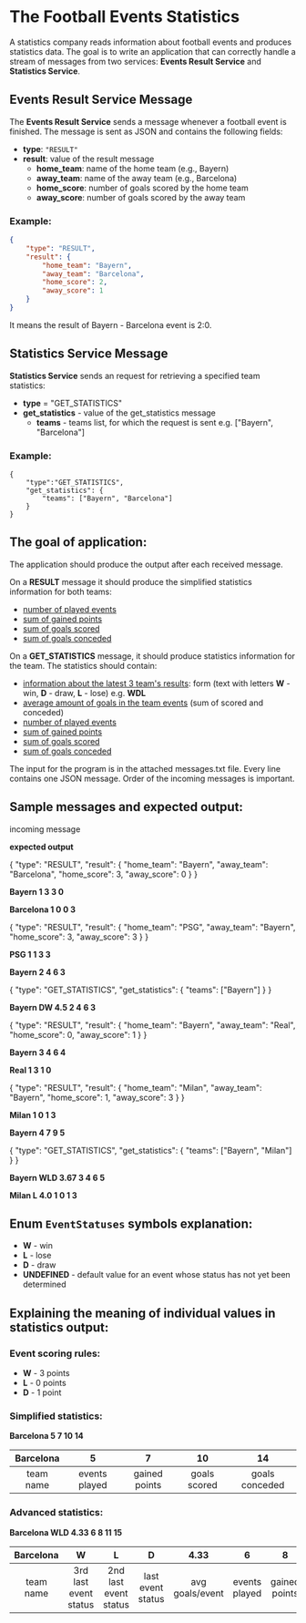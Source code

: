 # The Football Events Statistics

A statistics company reads information about football events and produces statistics data. 
The goal is to write an application that can correctly handle a stream of messages from two services: 
**Events Result Service** and **Statistics Service**.

## Events Result Service Message

The **Events Result Service** sends a message whenever a football event is finished. The message is sent as JSON and contains the following fields:

- **type**: `"RESULT"`
- **result**: value of the result message
	- **home_team**: name of the home team (e.g., Bayern)
	- **away_team**: name of the away team (e.g., Barcelona)
	- **home_score**: number of goals scored by the home team
	- **away_score**: number of goals scored by the away team

### Example:

```json
{
	"type": "RESULT",
	"result": {
		"home_team": "Bayern",
		"away_team": "Barcelona",
		"home_score": 2,
		"away_score": 1
	}
}
```


It means the result of Bayern - Barcelona event is 2:0.

## Statistics Service Message

**Statistics Service** sends an request for retrieving a specified team statistics:

- **type** = "GET_STATISTICS"
- **get_statistics** - value of the get_statistics message
	- **teams** - teams list, for which the request is sent e.g. ["Bayern", "Barcelona"]

### Example:

```
{
	"type":"GET_STATISTICS",
	"get_statistics": {
		"teams": ["Bayern", "Barcelona"]
	}
}
```

## The goal of application:
The application should produce the output after each received message. 

On a **RESULT** message it should produce the simplified statistics information for both teams: 
- <u>number of played events</u>
- <u>sum of gained points</u>
- <u>sum of goals scored</u>
- <u>sum of goals conceded</u>

On a **GET_STATISTICS** message, it should produce statistics information for the team.
The statistics should contain: 

- <u>information about the latest 3 team's results</u>: form (text
with letters **W** - win, **D** - draw, **L** - lose) e.g. **WDL**
- <u>average amount of goals in the team events</u>
(sum of scored and conceded)
- <u>number of played events</u>
- <u>sum of gained points</u>
- <u>sum of goals scored</u>
- <u>sum of goals conceded</u>

The input for the program is in the attached messages.txt file. Every line contains one
JSON message.
Order of the incoming messages is important.

## Sample messages and expected output:
incoming message

**expected output**

{ "type": "RESULT", "result": { "home_team": "Bayern", "away_team": "Barcelona",
"home_score": 3, "away_score": 0 } }

**Bayern 1 3 3 0**

**Barcelona 1 0 0 3**

{ "type": "RESULT", "result": { "home_team": "PSG", "away_team": "Bayern", "home_score": 3,
"away_score": 3 } }

**PSG 1 1 3 3**

**Bayern 2 4 6 3**

{ "type": "GET_STATISTICS", "get_statistics": { "teams": ["Bayern"] } }

**Bayern DW 4.5 2 4 6 3**

{ "type": "RESULT", "result": { "home_team": "Bayern", "away_team": "Real", "home_score": 0,
"away_score": 1 } }

**Bayern 3 4 6 4**

**Real 1 3 1 0**

{ "type": "RESULT", "result": { "home_team": "Milan", "away_team": "Bayern", "home_score": 1,
"away_score": 3 } }

**Milan 1 0 1 3**

**Bayern 4 7 9 5**

{ "type": "GET_STATISTICS", "get_statistics": { "teams": ["Bayern", "Milan"] } }

**Bayern WLD 3.67 3 4 6 5**

**Milan L 4.0 1 0 1 3**

## Enum `EventStatuses` symbols explanation:
- **W** - win
- **L** - lose
- **D** - draw
- **UNDEFINED** - default value for an event whose status has not yet been determined
## Explaining the meaning of individual values in statistics output:

### Event scoring rules:

- **W** - 3 points
- **L** - 0 points
- **D** - 1 point 

### Simplified statistics:

**Barcelona 5 7 10 14**

| Barcelona |       5       |       7       |      10      |       14       |
|:---------:|:-------------:|:-------------:|:------------:|:--------------:|
| team name | events played | gained points | goals scored | goals conceded |

### Advanced statistics:

**Barcelona WLD 4.33 6 8 11 15**

| Barcelona |           W           |           L           |         D         |      4.33       |       6       |       8       |      11      |       15       |
|:---------:|:---------------------:|:---------------------:|:-----------------:|:---------------:|:-------------:|:-------------:|:------------:|:--------------:|
| team name | 3rd last event status | 2nd last event status | last event status | avg goals/event | events played | gained points | goals scored | goals conceded |